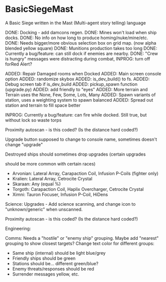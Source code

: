 # BasicSiegeMast
A Basic Siege written in the Mast (Multi-agent story telling) language



DONE: Docking - add damcons regen.
DONE: Mines won't load when ship docks.
DONE: No info on how long to produce homing/nuke/mine/etc.
DONE: Needs bigger/more obvious selection box on grid map. (now alpha blended yellow square)
DONE: Munitions production takes too long
DONE: Currently a bug/feature: can still dock if enemies are nearby.
DONE: "Crew is hungry" messages were distracting during combat, 
    INPROG: turn off forRed Alert?

ADDED: Repair Damaged rooms when Docked 
ADDED: Main screen console option
ADDED: randomize skybox
ADDED: is_dev_build() to fs. 
ADDED: Debug screen tab if is_dev_build
ADDED: pickup_spawn function (upgrade.py)
ADDED: add friendly to "eyes"
ADDED: More terrain and Terrain uses the None, Few, Some, Lots, Many
ADDED: Spawn variants of station, uses a weighting system to spawn balanced
ADDED: Spread out station and terrain to fill space better


INPROG: Currently a bug/feature: can fire while docked.
  Still true, but without lock so waste torps


Proximity autoscan - is this coded? (Is the distance hard coded?)





Upgrade button supposed to change to console name, sometimes doesn't
change "upgrade"

Destroyed ships should sometimes drop upgrades (certain upgrades

should be more common with certain races)
 - Arvonian: Lateral Array, Carapaction Coil, Infusion P-Coils (fighter only)
 - Kralien: Lateral Array, Cetrocite Crystal
 - Skaraan: Any (equal %)
 - Torgoth: Carapaction Coil, Haplix Overcharger, Cetrocite Crystal
 - Ximni: Tauron Focuser, Infusion P-Coil, HiDens


Science:
Upgrades - Add science scanning, and change icon to "unknown/generic"
when unscanned.

Proximity autoscan - is this coded? (Is the distance hard coded?)



Engineering:


Comms:
Needs a "hostile" or "enemy ship" grouping.
Maybe add "nearest" grouping to show closest targets?
Change text color for different groups:
 - Same ship (internal) should be light blue/grey
 - Friendly ships should be green
 - Stations should be... different green/blue?
 - Enemy threats/responses should be red
 - Surrender messages yellow, etc.